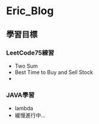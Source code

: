 # Eric_Blog

## 學習目標

### LeetCode75練習
* Two Sum
* Best Time to Buy and Sell Stock
* 

### JAVA學習
* lambda
* 緩慢進行中...

